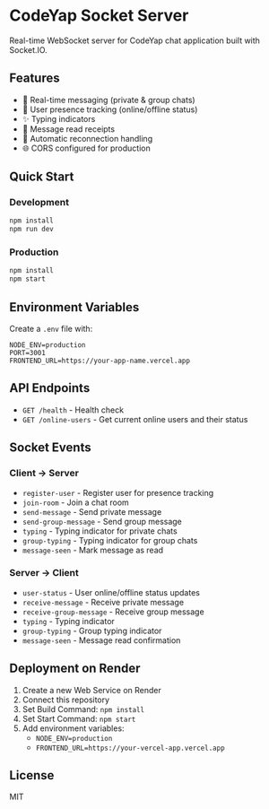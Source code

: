 # CodeYap Socket Server

Real-time WebSocket server for CodeYap chat application built with Socket.IO.

## Features

- 💬 Real-time messaging (private & group chats)
- 👥 User presence tracking (online/offline status)
- ✨ Typing indicators
- 📖 Message read receipts
- 🔄 Automatic reconnection handling
- 🌐 CORS configured for production

## Quick Start

### Development
```bash
npm install
npm run dev
```

### Production
```bash
npm install
npm start
```

## Environment Variables

Create a `.env` file with:

```env
NODE_ENV=production
PORT=3001
FRONTEND_URL=https://your-app-name.vercel.app
```

## API Endpoints

- `GET /health` - Health check
- `GET /online-users` - Get current online users and their status

## Socket Events

### Client → Server
- `register-user` - Register user for presence tracking
- `join-room` - Join a chat room
- `send-message` - Send private message
- `send-group-message` - Send group message
- `typing` - Typing indicator for private chats
- `group-typing` - Typing indicator for group chats
- `message-seen` - Mark message as read

### Server → Client
- `user-status` - User online/offline status updates
- `receive-message` - Receive private message
- `receive-group-message` - Receive group message
- `typing` - Typing indicator
- `group-typing` - Group typing indicator
- `message-seen` - Message read confirmation

## Deployment on Render

1. Create a new Web Service on Render
2. Connect this repository
3. Set Build Command: `npm install`
4. Set Start Command: `npm start`
5. Add environment variables:
   - `NODE_ENV=production`
   - `FRONTEND_URL=https://your-vercel-app.vercel.app`

## License

MIT
